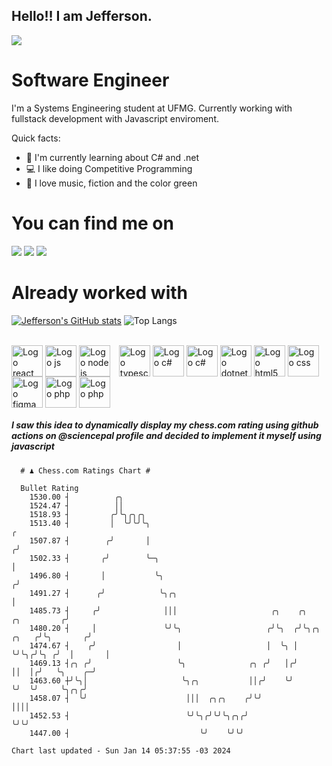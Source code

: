 ## Hello!! I am Jefferson.
![](https://komarev.com/ghpvc/?username=Jefferson13t&label=Profile%20Visits&color=blue&style=for-the-badge)

# Software Engineer
I'm a Systems Engineering student at UFMG. Currently working with fullstack development with Javascript enviroment.

<div>
Quick facts:
  <ul>
<li>🚀 I'm currently learning about C# and .net</li>
<li>💻 I like doing Competitive Programming</li>
<li>💚 I love music, fiction and the color green</li>
    </ul>
</div>

# You can find me on
<div>
  <a href="https://www.linkedin.com/in/jefferson-souuza" target="_blank"><img src="https://img.shields.io/badge/-LinkedIn-%230077B5?style=for-the-badge&logo=linkedin&logoColor=white" target="_blank"></a> 
    <a href = "mailto:jefersonpereira1331@gmail.com"><img loading="lazy" src="https://img.shields.io/badge/Gmail-D14836?style=for-the-badge&logo=gmail&logoColor=white" target="_blank"></a>
  <a href="https://instagram.com/jeffpsou" target="_blank"><img src="https://img.shields.io/badge/-Instagram-%23E4405F?style=for-the-badge&logo=instagram&logoColor=white" target="_blank"></a>
</div>

# Already worked with
[![Jefferson's GitHub stats](https://github-readme-stats.vercel.app/api?username=jefferson13t&show_icons=true&theme=gotham&rank_icon=github&layout=compact)](https://github.com/anuraghazra/github-readme-stats)
![Top Langs](https://github-readme-stats.vercel.app/api/top-langs/?username=jefferson13t&size_weight=0.5&count_weight=0.5&theme=gotham&layout=compact)

<div style="display: inline_block"><br>
  <img alt="Logo react" align="center" style="height:50px" src="https://cdn.jsdelivr.net/gh/devicons/devicon/icons/react/react-original.svg" />
  <img alt="Logo js" align="center" style="height:50px" src="https://cdn.jsdelivr.net/gh/devicons/devicon/icons/javascript/javascript-original.svg" />
  <img alt="Logo node js" align="center" style="height:50px; margin-right: 10px" src="https://cdn.jsdelivr.net/gh/devicons/devicon/icons/nodejs/nodejs-original.svg" />
  <img alt="Logo typescript" align="center" style="height:50px" src="https://cdn.jsdelivr.net/gh/devicons/devicon/icons/typescript/typescript-original.svg" />
  <img alt="Logo c#" align="center" style="height:50px" src="https://cdn.jsdelivr.net/gh/devicons/devicon/icons/graphql/graphql-plain.svg" />
  <img alt="Logo c#" align="center" style="height:50px" src="https://cdn.jsdelivr.net/gh/devicons/devicon/icons/csharp/csharp-original.svg" />
  <img alt="Logo dotnet" align="center" style="height:50px" src="https://cdn.jsdelivr.net/gh/devicons/devicon/icons/dotnetcore/dotnetcore-original.svg" />
  <img alt="Logo html5" align="center" style="height:50px" src="https://cdn.jsdelivr.net/gh/devicons/devicon/icons/html5/html5-original.svg" />
  <img alt="Logo css" align="center" style="height:50px" src="https://cdn.jsdelivr.net/gh/devicons/devicon/icons/css3/css3-original.svg" />
  <img alt="Logo figma" align="center" style="height:50px" src="https://cdn.jsdelivr.net/gh/devicons/devicon/icons/figma/figma-original.svg" />
  <img alt="Logo php" align="center" style="height:50px" src="https://cdn.jsdelivr.net/gh/devicons/devicon/icons/cplusplus/cplusplus-original.svg" />
  <img alt="Logo php" align="center" style="height:50px" src="https://cdn.jsdelivr.net/gh/devicons/devicon/icons/php/php-original.svg" />
</div>

##### I saw this idea to dynamically display my chess.com rating using github actions on @sciencepal profile and decided to implement it myself using javascript

```
  # ♟︎ Chess.com Ratings Chart #
  
  Bullet Rating
    1530.00 ┤          ╭╮                                                                    
    1524.47 ┤          ││                                                                    
    1518.93 ┤         ╭╯╰╮╭╮╭╮                                                               
    1513.40 ┤         │  ╰╯╰╯╰╮                                                            ╭ 
    1507.87 ┤        ╭╯       │                                                           ╭╯ 
    1502.33 ┤       ╭╯        ╰─╮                                                         │  
    1496.80 ┤       │           ╰╮                                                       ╭╯  
    1491.27 ┤      ╭╯            ╰╮╭╮                                                    │   
    1485.73 ┤     ╭╯              │││                     ╭╮    ╭╮           ╭╮         ╭╯   
    1480.20 ┤     │               ╰╯╰╮                   ╭╯╰╮  ╭╯╰╮╭╮  ╭╮   ╭╯╰╮       ╭╯    
    1474.67 ┤    ╭╯                  │                   │  ╰╮ │  ╰╯╰╮╭╯╰╮ ╭╯  │       │     
    1469.13 ┤╭╮ ╭╯                   ╰╮              ╭╮ ╭╯   │╭╯     ││  │╭╯   ╰╮    ╭─╯     
    1463.60 ┼╯╰╮│                     ╰╮╭╮           ││╭╯    ╰╯      ╰╯  ╰╯     ╰╮╭╮╭╯       
    1458.07 ┤  ╰╯                      │││  ╭╮╭╮    ╭╯╰╯                         ││││        
    1452.53 ┤                          ╰╯╰╮╭╯╰╯╰╮╭╮╭╯                            ╰╯╰╯        
    1447.00 ┤                             ╰╯    ╰╯╰╯                                         

Chart last updated - Sun Jan 14 05:37:55 -03 2024  
  ```
